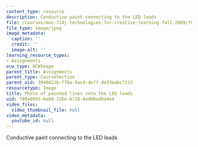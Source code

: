 ```yaml
---
content_type: resource
description: Conductive paint connecting to the LED leads
file: /courses/mas-714j-technologies-for-creative-learning-fall-2009/f80a09656a6022be67104ed0bad6a4e4_Image7.jpg
file_type: image/jpeg
image_metadata:
  caption: ''
  credit: ''
  image-alt: ''
learning_resource_types:
- Assignments
ocw_type: OCWImage
parent_title: Assignments
parent_type: CourseSection
parent_uid: 3940422b-f70a-5acd-de7f-de33eabc7213
resourcetype: Image
title: Photo of painted lines onto the LED leads
uid: f80a0965-6a60-22be-6710-4ed0bad6a4e4
video_files:
  video_thumbnail_file: null
video_metadata:
  youtube_id: null
---
```

Conductive paint connecting to the LED leads